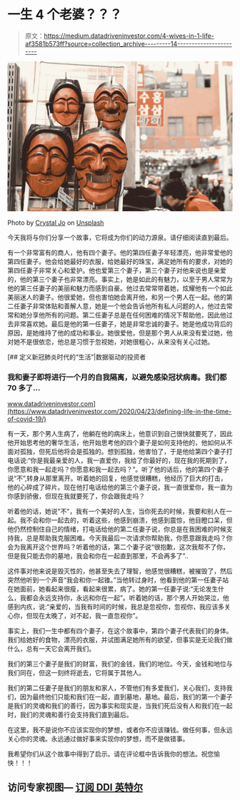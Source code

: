 # 一生 4 个老婆？？？

> 原文：<https://medium.datadriveninvestor.com/4-wives-in-1-life-af3581b573ff?source=collection_archive---------14----------------------->

![](img/c3caf09ede80ab21989400fce75718d6.png)

Photo by [Crystal Jo](https://unsplash.com/@crystalsjo?utm_source=unsplash&utm_medium=referral&utm_content=creditCopyText) on [Unsplash](https://unsplash.com/s/photos/4-wives?utm_source=unsplash&utm_medium=referral&utm_content=creditCopyText)

今天我将与你们分享一个故事，它将成为你们的动力源泉。请仔细阅读直到最后。

有一个非常富有的商人，他有四个妻子。他的第四任妻子年轻漂亮，他非常爱他的第四任妻子。他会给她最好的衣服，给她最好的珠宝，满足她所有的要求，对她的第四任妻子非常关心和爱护。他也爱第三个妻子，第三个妻子对他来说也是亲爱的，他的第三个妻子也非常漂亮。事实上，她是如此的有魅力，以至于男人常常为他的第三任妻子的美丽和魅力而感到自豪。他过去常常带着她，炫耀他有一个如此美丽迷人的妻子。他很爱她，但也害怕她会离开他，和另一个男人在一起。他的第二任妻子非常体贴和善解人意，她是一个他会告诉他所有私人问题的人，他过去常常和她分享他所有的问题。第二任妻子总是在任何困难的情况下帮助他，因此他过去非常喜欢她。最后是他的第一任妻子，她是非常忠诚的妻子。她是他成功背后的原因，是她维持了他的成功和事业。她很爱他，但是那个男人从来没有爱过她，他对她不是很依恋，他总是习惯于忽视她，对她很粗心，从来没有关心过她。

[](https://www.datadriveninvestor.com/2020/04/23/defining-life-in-the-time-of-covid-19/) [## 定义新冠肺炎时代的“生活”|数据驱动的投资者

### 我和妻子即将进行一个月的自我隔离，以避免感染冠状病毒。我们都 70 多了…

www.datadriveninvestor.com](https://www.datadriveninvestor.com/2020/04/23/defining-life-in-the-time-of-covid-19/) 

有一天，那个男人生病了，他躺在他的病床上，他意识到自己很快就要死了，因此他开始思考他的奢华生活，他开始思考他的四个妻子是如何支持他的，他如何从不面对孤独，但死后他将会是孤独的。想到孤独，他害怕了，于是他给第四个妻子打电话说:“你是我最亲爱的人，我一直爱你，我给了你最好的，现在我的死期到了，你愿意和我一起走吗？你愿意和我一起去吗？”。听了他的话后，他的第四个妻子说“不”,转身从那里离开。听着她的回复，他感觉很糟糕，他经历了巨大的打击，他的心碎成了碎片。现在他打电话给他的第三个妻子说，我一直很爱你，我一直为你感到骄傲，但现在我就要死了，你会跟我走吗？

听着他的话，她说"不"，我有一个美好的人生，当你死去的时候，我要和别人在一起。我不会和你一起去的，听着这些，他感到崩溃，他感到震惊，他目瞪口呆，但他仍然控制住自己的情绪，打电话给他的第二任妻子说，你总是在我困难的时候支持我，总是帮助我克服困难。今天我最后一次请求你帮助我，你愿意跟我走吗？你会为我离开这个世界吗？听着他的话，第二个妻子说“很抱歉，这次我帮不了你，但是我只能去你的墓地，我会和你在一起直到那里，不会再多了”..

这件事对他来说是毁灭性的，他甚至失去了理智，他感觉很糟糕，被摧毁了，然后突然他听到一个声音“我会和你一起锥。”当他转过身时，他看到他的第一任妻子站在她面前，她看起来很瘦，看起来很累，病了。她的第一任妻子说:“无论发生什么，我都会永远支持你，永远和你在一起”。听着她的话，那个男人开始哭泣，他感到内疚，说:“亲爱的，当我有时间的时候，我总是忽视你，忽视你，我应该多关心你，但现在太晚了，对不起，我一直忽视你”。

事实上，我们一生中都有四个妻子，在这个故事中，第四个妻子代表我们的身体。我们给她好的食物，漂亮的衣服，并试图满足她所有的欲望，但事实是无论我们做什么，总有一天它会离开我们。

我们的第三个妻子是我们的财富，我们的金钱，我们的地位。今天，金钱和地位与我们同在，但这一刻终将逝去，它将属于其他人。

我们的第二任妻子是我们的朋友和家人，不管他们有多爱我们，关心我们，支持我们，因为最终他们只能和我们在一起，直到墓地，墓地。最后，我们的第一个妻子是我们的灵魂和我们的善行，因为事实和现实是，当我们死后没有人和我们在一起时，我们的灵魂和善行会支持我们直到最后。

在这里，我不是说你不应该实现你的梦想，或者你不应该赚钱。做任何事，但永远关心你的灵魂。永远通过做好事来实现你的梦想，而不是做错事。

我希望你们从这个故事中得到了启示。请在评论框中告诉我你的想法。祝您愉快！！！

## 访问专家视图— [订阅 DDI 英特尔](https://datadriveninvestor.com/ddi-intel)
